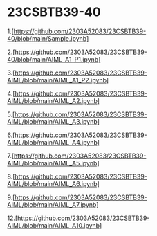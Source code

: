 # 23CSBTB39-40
1.[https://github.com/2303A52083/23CSBTB39-40/blob/main/Sample.ipynb]

2.[https://github.com/2303A52083/23CSBTB39-40/blob/main/AIML_A1_P1.ipynb]

3.[https://github.com/2303A52083/23CSBTB39-AIML/blob/main/AIML_A1_P2.ipynb]

4.[https://github.com/2303A52083/23CSBTB39-AIML/blob/main/AIML_A2.ipynb]

5.[https://github.com/2303A52083/23CSBTB39-AIML/blob/main/AIML_A3.ipynb]

6.[https://github.com/2303A52083/23CSBTB39-AIML/blob/main/AIML_A4.ipynb]

7.[https://github.com/2303A52083/23CSBTB39-AIML/blob/main/AIML_A5.ipynb]

8.[https://github.com/2303A52083/23CSBTB39-AIML/blob/main/AIML_A6.ipynb]

9.[https://github.com/2303A52083/23CSBTB39-AIML/blob/main/AIML_A7.ipynb]

12.[https://github.com/2303A52083/23CSBTB39-AIML/blob/main/AIML_A10.ipynb]
